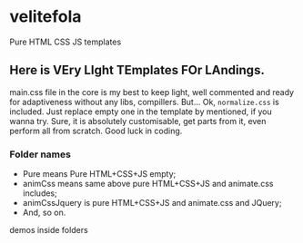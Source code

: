 # velitefola
 Pure HTML CSS JS templates

## Here is **VE**ry **LI**ght **TE**mplates **FO**r **LA**ndings.

main.css file in the core is my best to keep light, well commented and ready for adaptiveness without any libs, compillers. But... Ok, `normalize.css` is included.
Just replace empty one in the template by mentioned, if you wanna try.
Sure, it is absolutely customisable, get parts from it, even  perform all from scratch. 
Good luck in coding. 

### Folder names

* Pure means Pure HTML+CSS+JS empty;
* animCss means same above pure HTML+CSS+JS and animate.css includes;
* animCssJquery is pure HTML+CSS+JS and animate.css and JQuery;
* And, so on.

demos inside folders
